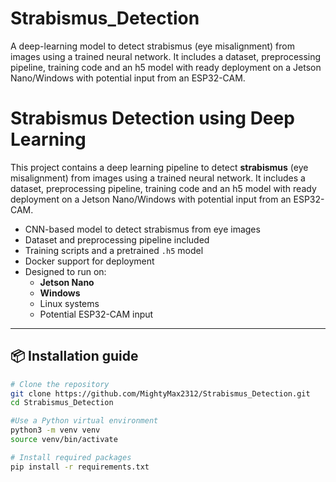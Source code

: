 # Strabismus_Detection
A deep-learning model to detect strabismus (eye misalignment) from images using a trained neural network. It includes a dataset, preprocessing pipeline, training code and an h5 model with ready deployment on a Jetson Nano/Windows with potential input from an ESP32-CAM.

# Strabismus Detection using Deep Learning

This project contains a deep learning pipeline to detect **strabismus** (eye misalignment) from images using a trained neural network. It includes a dataset, preprocessing pipeline, training code and an h5 model with ready deployment on a Jetson Nano/Windows with potential input from an ESP32-CAM.


- CNN-based model to detect strabismus from eye images
- Dataset and preprocessing pipeline included
- Training scripts and a pretrained `.h5` model
- Docker support for deployment
- Designed to run on:
  - **Jetson Nano**
  - **Windows**
  - Linux systems
  - Potential ESP32-CAM input

---

## 📦 Installation guide

```bash
# Clone the repository
git clone https://github.com/MightyMax2312/Strabismus_Detection.git
cd Strabismus_Detection

#Use a Python virtual environment
python3 -m venv venv
source venv/bin/activate

# Install required packages
pip install -r requirements.txt
